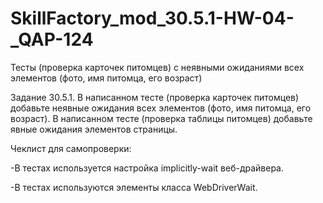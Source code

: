 # SkillFactory_mod_30.5.1-HW-04-_QAP-124
Тесты (проверка карточек питомцев) c неявными ожиданиями всех элементов (фото, имя питомца, его возраст)

Задание 30.5.1.
В написанном тесте (проверка карточек питомцев) добавьте неявные ожидания всех элементов (фото, имя питомца, его возраст).
В написанном тесте (проверка таблицы питомцев) добавьте явные ожидания элементов страницы.

Чеклист для самопроверки:

 -В тестах используется настройка implicitly-wait веб-драйвера.
 
 -В тестах используются элементы класса WebDriverWait.

